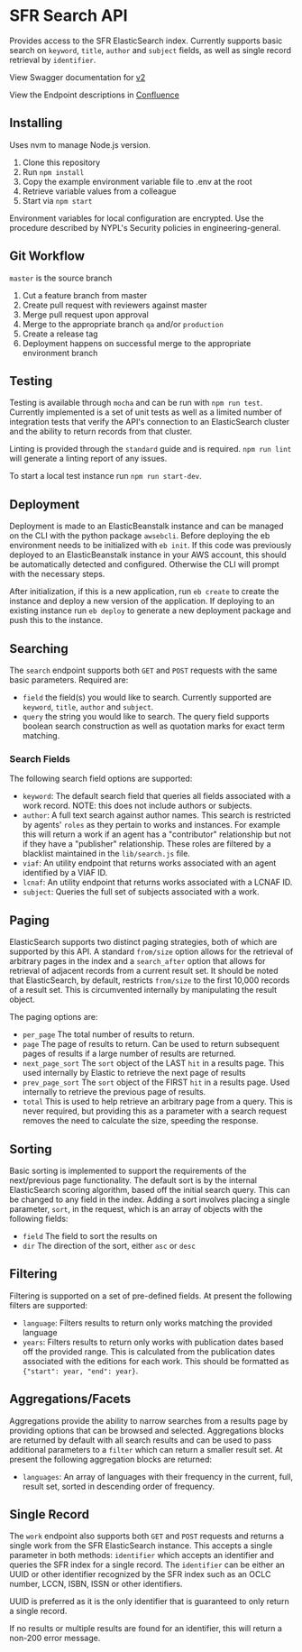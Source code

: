 # SFR Search API

Provides access to the SFR ElasticSearch index. Currently supports basic search on `keyword`, `title`, `author` and `subject` fields, as well as single record retrieval by `identifier`.

View Swagger documentation for [v2](https://dev-platformdocs.nypl.org)

View the Endpoint descriptions in [Confluence](https://confluence.nypl.org/display/SFR/Search+API)

## Installing

Uses nvm to manage Node.js version.

1. Clone this repository
2. Run `npm install`
3. Copy the example environment variable file to .env at the root
4. Retrieve variable values from a colleague
5. Start via `npm start`

Environment variables for local configuration are encrypted. Use the procedure described by NYPL's Security policies in engineering-general.

## Git Workflow

`master` is the source branch

1. Cut a feature branch from master
2. Create pull request with reviewers against master
3. Merge pull request upon approval
4. Merge to the appropriate branch `qa` and/or `production`
5. Create a release tag
6. Deployment happens on successful merge to the appropriate environment branch

## Testing

Testing is available through `mocha` and can be run with `npm run test`. Currently implemented is a set of unit tests as well as a limited number of integration tests that verify the API's connection to an ElasticSearch cluster and the ability to return records from that cluster.

Linting is provided through the `standard` guide and is required. `npm run lint` will generate a linting report of any issues.

To start a local test instance run `npm run start-dev`.

## Deployment

Deployment is made to an ElasticBeanstalk instance and can be managed on the CLI with the python package `awsebcli`. Before deploying the eb environment needs to be initialized with `eb init`. If this code was previously deployed to an ElasticBeanstalk instance in your AWS account, this should be automatically detected and configured. Otherwise the CLI will prompt with the necessary steps.

After initialization, if this is a new application, run `eb create` to create the instance and deploy a new version of the application. If deploying to an existing instance run `eb deploy` to generate a new deployment package and push this to the instance.

## Searching

The `search` endpoint supports both `GET` and `POST` requests with the same basic parameters. Required are:

- `field` the field(s) you would like to search. Currently supported are `keyword`, `title`, `author` and `subject`.
- `query` the string you would like to search. The query field supports boolean search construction as well as quotation marks for exact term matching.

### Search Fields

The following search field options are supported:

- `keyword`: The default search field that queries all fields associated with a work record. NOTE: this does not include authors or subjects.
- `author`: A full text search against author names. This search is restricted by agents' `roles` as they pertain to works and instances. For example this will return a work if an agent has a "contributor" relationship but not if they have a "publisher" relationship. These roles are filtered by a blacklist maintained in the `lib/search.js` file.
- `viaf`: An utility endpoint that returns works associated with an agent identified by a VIAF ID.
- `lcnaf`: An utility endpoint that returns works associated with a LCNAF ID.
- `subject`: Queries the full set of subjects associated with a work.

## Paging

ElasticSearch supports two distinct paging strategies, both of which are supported by this API. A standard `from/size` option allows for the retrieval of arbitrary pages in the index and a `search_after` option that allows for retrieval of adjacent records from a current result set. It should be noted that ElasticSearch, by default, restricts `from/size` to the first 10,000 records of a result set. This is circumvented internally by manipulating the result object.

The paging options are:

- `per_page` The total number of results to return.
- `page` The page of results to return. Can be used to return subsequent pages of results if a large number of results are returned.
- `next_page_sort` The `sort` object of the LAST `hit` in a results page. This used internally by Elastic to retrieve the next page of results
- `prev_page_sort` The `sort` object of the FIRST `hit` in a results page. Used internally to retrieve the previous page of results.
- `total` This is used to help retrieve an arbitrary page from a query. This is never required, but providing this as a parameter with a search request removes the need to calculate the size, speeding the response.

## Sorting

Basic sorting is implemented to support the requirements of the next/previous page functionality. The default sort is by the internal ElasticSearch scoring algorithm, based off the initial search query. This can be changed to any field in the index. Adding a sort involves placing a single parameter, `sort`, in the request, which is an array of objects with the following fields:

- `field` The field to sort the results on
- `dir` The direction of the sort, either `asc` or `desc`

## Filtering

Filtering is supported on a set of pre-defined fields. At present the following filters are supported:

- `language`: Filters results to return only works matching the provided language
- `years`: Filters results to return only works with publication dates based off the provided range. This is calculated from the publication dates associated with the editions for each work. This should be formatted as `{"start": year, "end": year}`.

## Aggregations/Facets

Aggregations provide the ability to narrow searches from a results page by providing options that can be browsed and selected. Aggregations blocks are returned by default with all search results and can be used to pass additional parameters
to a `filter` which can return a smaller result set. At present the following aggregation blocks are returned:

- `languages`: An array of languages with their frequency in the current, full, result set, sorted in descending order of frequency.

## Single Record

The `work` endpoint also supports both `GET` and `POST` requests and returns a single work from the SFR ElasticSearch instance. This accepts a single parameter in both methods: `identifier` which accepts an identifier and queries the SFR index for a single record. The `identifier` can be either an UUID or other identifier recognized by the SFR index such as an OCLC number, LCCN, ISBN, ISSN or other identifiers.

UUID is preferred as it is the only identifier that is guaranteed to only return a single record.

If no results or multiple results are found for an identifier, this will return a non-200 error message.